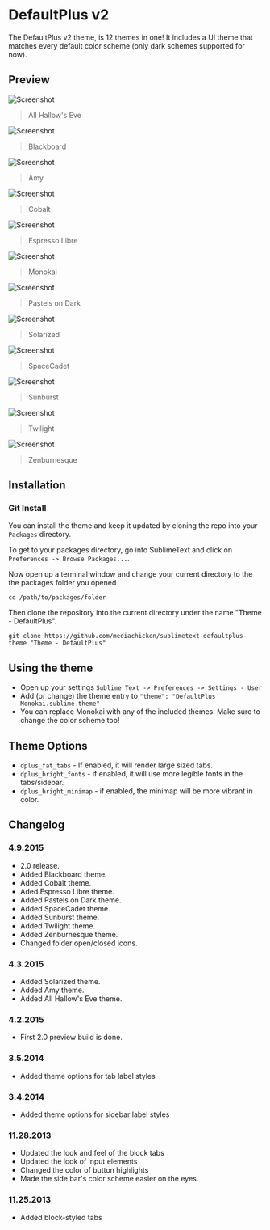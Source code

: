 # DefaultPlus v2
The DefaultPlus v2 theme, is 12 themes in one! It includes a UI theme that matches every default color scheme (only dark schemes supported for now).


## Preview
![Screenshot](https://raw.githubusercontent.com/mediachicken/sublimetext-defaultplus-theme/master/previews/all-hallows-eve.png)
> All Hallow's Eve

![Screenshot](https://raw.githubusercontent.com/mediachicken/sublimetext-defaultplus-theme/master/previews/blackboard.png)
> Blackboard

![Screenshot](https://raw.githubusercontent.com/mediachicken/sublimetext-defaultplus-theme/master/previews/amy.png)
> Amy

![Screenshot](https://raw.githubusercontent.com/mediachicken/sublimetext-defaultplus-theme/master/previews/cobalt.png)
> Cobalt

![Screenshot](https://raw.githubusercontent.com/mediachicken/sublimetext-defaultplus-theme/master/previews/espresso-libre.png)
> Espresso Libre

![Screenshot](https://raw.githubusercontent.com/mediachicken/sublimetext-defaultplus-theme/master/previews/monokai.png)
> Monokai

![Screenshot](https://raw.githubusercontent.com/mediachicken/sublimetext-defaultplus-theme/master/previews/pastels-on-dark.png)
> Pastels on Dark

![Screenshot](https://raw.githubusercontent.com/mediachicken/sublimetext-defaultplus-theme/master/previews/solarized.png)
> Solarized

![Screenshot](https://raw.githubusercontent.com/mediachicken/sublimetext-defaultplus-theme/master/previews/spacecadet.png)
> SpaceCadet

![Screenshot](https://raw.githubusercontent.com/mediachicken/sublimetext-defaultplus-theme/master/previews/sunburst.png)
> Sunburst

![Screenshot](https://raw.githubusercontent.com/mediachicken/sublimetext-defaultplus-theme/master/previews/twilight.png)
> Twilight

![Screenshot](https://raw.githubusercontent.com/mediachicken/sublimetext-defaultplus-theme/master/previews/zenburnesque.png)
> Zenburnesque

## Installation
### Git Install

You can install the theme and keep it updated by cloning the repo into your `Packages` directory.

To get to your packages directory, go into SublimeText and click on `Preferences -> Browse Packages...`.

Now open up a terminal window and change your current directory to the the packages folder you opened

`cd /path/to/packages/folder`


Then clone the repository into the current directory under the name "Theme - DefaultPlus".

`git clone https://github.com/mediachicken/sublimetext-defaultplus-theme "Theme - DefaultPlus"`


## Using the theme
- Open up your settings `Sublime Text -> Preferences -> Settings - User`
- Add (or change) the theme entry to `"theme": "DefaultPlus Monokai.sublime-theme"`
- You can replace Monokai with any of the included themes. Make sure to change the color scheme too!


## Theme Options
- `dplus_fat_tabs` - If enabled, it will render large sized tabs.
- `dplus_bright_fonts` - if enabled, it will use more legible fonts in the tabs/sidebar.
- `dplus_bright_minimap` - if enabled, the minimap will be more vibrant in color.


## Changelog
### 4.9.2015
- 2.0 release.
- Added Blackboard theme.
- Added Cobalt theme.
- Aded Espresso Libre theme.
- Added Pastels on Dark theme.
- Added SpaceCadet theme.
- Added Sunburst theme.
- Added Twilight theme.
- Added Zenburnesque theme.
- Changed folder open/closed icons.

### 4.3.2015
- Added Solarized theme.
- Added Amy theme.
- Added All Hallow's Eve theme.

### 4.2.2015
- First 2.0 preview build is done.

### 3.5.2014
- Added theme options for tab label styles

### 3.4.2014
- Added theme options for sidebar label styles

### 11.28.2013
- Updated the look and feel of the block tabs
- Updated the look of input elements
- Changed the color of button highlights
- Made the side bar's color scheme easier on the eyes.

### 11.25.2013
- Added block-styled tabs
